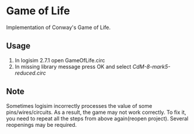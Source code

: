 # Game of Life

Implementation of Conway's Game of Life.

## Usage
1) In logisim 2.7.1 open GameOfLife.circ
2) In missing library message press OK and select *CdM-8-mark5-reduced.circ*

## Note

Sometimes logisim incorrectly processes the value of some pins/wires/circuits. As a result, the game may not work correctly. To fix it, you need to repeat all the steps from above again(reopen project). Several reopenings may be required.
